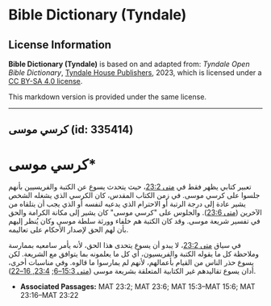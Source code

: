 # Bible Dictionary (Tyndale)

## License Information

**Bible Dictionary (Tyndale)** is based on and adapted from: _Tyndale Open Bible Dictionary_, [Tyndale House Publishers](https://tyndaleopenresources.com/), 2023, which is licensed under a [CC BY-SA 4.0 license](https://creativecommons.org/licenses/by-sa/4.0/legalcode.en).

This markdown version is provided under the same license.



--------------------------------

## كرسي موسى (id: 335414)

كرسي موسى\*
===========

تعبير كتابي يظهر فقط في [متى 23:2](https://ref.ly/Matt23:2)، حيث يتحدث يسوع عن الكتبة والفريسيين بأنهم جلسوا على كرسي موسى. في زمن الكتاب المقدس، كان الكرسي الذي يشغله الشخص يشير عادة إلى درجة الرتبة أو الاحترام الذي يدعيه لنفسه أو الذي يجب أن يتلقاه من الآخرين ([متى 23:6](https://ref.ly/Matt23:6)). والجلوس على "كرسي موسى" كان يشير إلى مكانة الكرامة والحق في تفسير شريعة موسى. وقد كان الكتبة هم خلفاء وورثة سلطة موسى وكان يُنظر إليهم بأن لهم الحق لإصدار الأحكام على تعاليمه.

في سياق [متى 23:2](https://ref.ly/Matt23:2)، لا يبدو أن يسوع يتحدى هذا الحق، لأنه يأمر سامعيه بممارسة وملاحظة كل ما يقوله الكتبة والفريسيون، أي كل ما يعلمونه بما يتوافق مع الشريعة. لكن يسوع حذر الناس من القيام بأعمالهم، لأنهم لم يمارسوا ما قالوه. وفي مناسبات أخرى، أدان يسوع تقاليدهم غير الكتابية المتعلقة بشريعة موسى ([متى 15:3–6](https://ref.ly/Matt15:3-Matt15:6); [23:4, 16–22](https://ref.ly/Matt23:4,Matt23:16-Matt23:22)).

* **Associated Passages:** MAT 23:2; MAT 23:6; MAT 15:3–MAT 15:6; MAT 23:16–MAT 23:22

